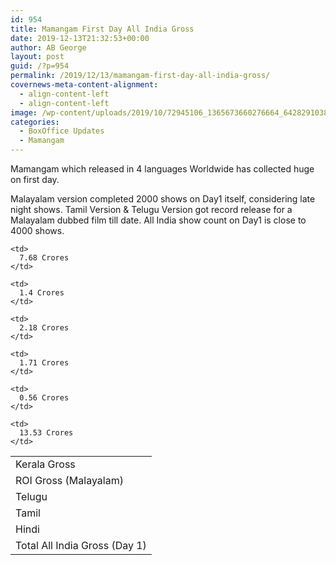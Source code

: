 ```yaml
---
id: 954
title: Mamangam First Day All India Gross
date: 2019-12-13T21:32:53+00:00
author: AB George
layout: post
guid: /?p=954
permalink: /2019/12/13/mamangam-first-day-all-india-gross/
covernews-meta-content-alignment:
  - align-content-left
  - align-content-left
image: /wp-content/uploads/2019/10/72945106_1365673660276664_6428291038120509440_o-1200x545.jpg
categories:
  - BoxOffice Updates
  - Mamangam
---
```

Mamangam which released in 4 languages Worldwide has collected huge on first day. 

Malayalam version completed 2000 shows on Day1 itself, considering late night shows. Tamil Version & Telugu Version got record release for a Malayalam dubbed film till date. All India show count on Day1 is close to 4000 shows.

<table class="wp-block-table">
  <tr>
    <td>
      Kerala Gross
    </td>
    
    <td>
      7.68 Crores
    </td>
  </tr>
  
  <tr>
    <td>
      ROI Gross (Malayalam)
    </td>
    
    <td>
      1.4 Crores
    </td>
  </tr>
  
  <tr>
    <td>
      Telugu
    </td>
    
    <td>
      2.18 Crores
    </td>
  </tr>
  
  <tr>
    <td>
      Tamil
    </td>
    
    <td>
      1.71 Crores
    </td>
  </tr>
  
  <tr>
    <td>
      Hindi
    </td>
    
    <td>
      0.56 Crores
    </td>
  </tr>
  
  <tr>
    <td>
      Total All India Gross (Day 1)
    </td>
    
    <td>
      13.53 Crores
    </td>
  </tr>
</table>